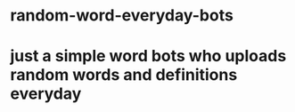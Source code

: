 # random-word-everyday-bots

<h1>
	just a simple word bots who uploads random words and definitions everyday
</h1>